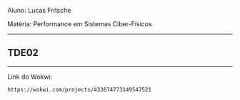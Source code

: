 Aluno: Lucas Fritsche

Matéria: Performance em Sistemas Ciber-Físicos

---

## TDE02

---

Link do Wokwi:

```
https://wokwi.com/projects/433674773149547521
```

